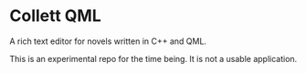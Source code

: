 # Collett QML

A rich text editor for novels written in C++ and QML.

This is an experimental repo for the time being. It is not a usable application.
